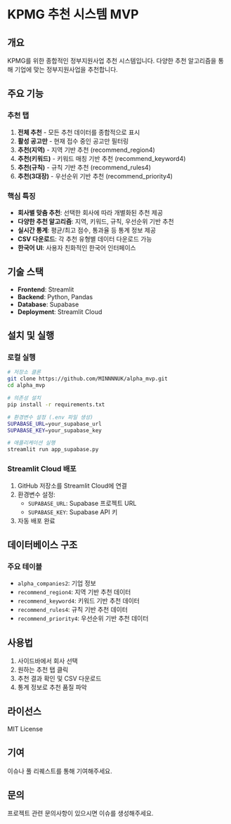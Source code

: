 # KPMG 추천 시스템 MVP

## 개요
KPMG를 위한 종합적인 정부지원사업 추천 시스템입니다. 다양한 추천 알고리즘을 통해 기업에 맞는 정부지원사업을 추천합니다.

## 주요 기능

### 추천 탭
1. **전체 추천** - 모든 추천 데이터를 종합적으로 표시
2. **활성 공고만** - 현재 접수 중인 공고만 필터링
3. **추천(지역)** - 지역 기반 추천 (recommend_region4)
4. **추천(키워드)** - 키워드 매칭 기반 추천 (recommend_keyword4)
5. **추천(규칙)** - 규칙 기반 추천 (recommend_rules4)
6. **추천(3대장)** - 우선순위 기반 추천 (recommend_priority4)

### 핵심 특징
- **회사별 맞춤 추천**: 선택한 회사에 따라 개별화된 추천 제공
- **다양한 추천 알고리즘**: 지역, 키워드, 규칙, 우선순위 기반 추천
- **실시간 통계**: 평균/최고 점수, 통과율 등 통계 정보 제공
- **CSV 다운로드**: 각 추천 유형별 데이터 다운로드 가능
- **한국어 UI**: 사용자 친화적인 한국어 인터페이스

## 기술 스택
- **Frontend**: Streamlit
- **Backend**: Python, Pandas
- **Database**: Supabase
- **Deployment**: Streamlit Cloud

## 설치 및 실행

### 로컬 실행
```bash
# 저장소 클론
git clone https://github.com/MINNNNUK/alpha_mvp.git
cd alpha_mvp

# 의존성 설치
pip install -r requirements.txt

# 환경변수 설정 (.env 파일 생성)
SUPABASE_URL=your_supabase_url
SUPABASE_KEY=your_supabase_key

# 애플리케이션 실행
streamlit run app_supabase.py
```

### Streamlit Cloud 배포
1. GitHub 저장소를 Streamlit Cloud에 연결
2. 환경변수 설정:
   - `SUPABASE_URL`: Supabase 프로젝트 URL
   - `SUPABASE_KEY`: Supabase API 키
3. 자동 배포 완료

## 데이터베이스 구조

### 주요 테이블
- `alpha_companies2`: 기업 정보
- `recommend_region4`: 지역 기반 추천 데이터
- `recommend_keyword4`: 키워드 기반 추천 데이터
- `recommend_rules4`: 규칙 기반 추천 데이터
- `recommend_priority4`: 우선순위 기반 추천 데이터

## 사용법
1. 사이드바에서 회사 선택
2. 원하는 추천 탭 클릭
3. 추천 결과 확인 및 CSV 다운로드
4. 통계 정보로 추천 품질 파악

## 라이선스
MIT License

## 기여
이슈나 풀 리퀘스트를 통해 기여해주세요.

## 문의
프로젝트 관련 문의사항이 있으시면 이슈를 생성해주세요.
